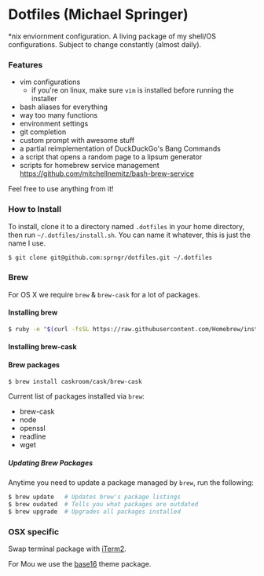 # Dotfiles (Michael Springer)

*nix enviornment configuration. A living package of my shell/OS configurations. Subject to change constantly (almost daily).

### Features
* vim configurations
	* if you're on linux, make sure `vim` is installed before running the installer
* bash aliases for everything
* way too many functions
* environment settings
* git completion
* custom prompt with awesome stuff
* a partial reimplementation of DuckDuckGo's Bang Commands
* a script that opens a random page to a lipsum generator
* scripts for homebrew service management <https://github.com/mitchellnemitz/bash-brew-service>


Feel free to use anything from it!

### How to Install

To install, clone it to a directory named `.dotfiles` in your home directory, then run `~/.dotfiles/install.sh`.
You can name it whatever, this is just the name I use.

```bash
$ git clone git@github.com:sprngr/dotfiles.git ~/.dotfiles
```

### Brew

For OS X we require `brew` & `brew-cask` for a lot of packages.

#### Installing brew

```bash
$ ruby -e "$(curl -fsSL https://raw.githubusercontent.com/Homebrew/install/master/install)"
````

#### Installing brew-cask

#### Brew packages

```bash
$ brew install caskroom/cask/brew-cask
```

Current list of packages installed via `brew`:
* brew-cask
* node
* openssl
* readline
* wget

##### Updating Brew Packages

Anytime you need to update a package managed by `brew`, run the following:

```bash
$ brew update   # Updates brew's package listings
$ brew oudated  # Tells you what packages are outdated
$ brew upgrade  # Upgrades all packages installed
```

### OSX specific

Swap terminal package with [iTerm2](http://iterm2.com/).

For Mou we use the [base16](https://github.com/chriskempson/base16-mou) theme package.



